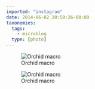 ```yaml
---
imported: "instagram"
date: 2014-06-02 20:59:26-08:00
taxonomies:
  tags:
    - microblog
  type: [photo]
---
```

<figure>
  <img src="/media/images/photos/2014/06/b87a2f2a69f20e91d5d0d951e4eb4615.jpg" title="Orchid macro"/>
  <figcaption>Orchid macro</figcaption>
</figure>

<figure>
  <img src="/media/images/photos/2014/06/e3d64823b2990cafc7b15c97fa997ac6.jpg" title="Orchid macro"/>
  <figcaption>Orchid macro</figcaption>
</figure>

